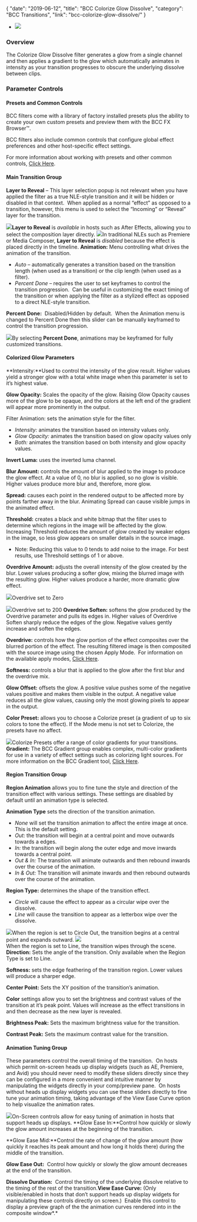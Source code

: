 {
"date": "2019-06-12",
"title": "BCC Colorize Glow Dissolve",
"category": "BCC Transitions",
"link": "bcc-colorize-glow-dissolve/"
}

 
* ![](https://borisfx-com-res.cloudinary.com/image/upload//documentation/continuum/uploads/2019/10/BCC-Colorize-Glow-Dissolve-1024x576.jpg)


### Overview


The Colorize Glow Dissolve filter generates a glow from a single channel and then applies a gradient to the glow which automatically animates in intensity as your transition progresses to obscure the underlying dissolve between clips. 


### **Parameter Controls**


#### **Presets and Common Controls**


BCC filters come with a library of factory installed presets plus the ability to create your own custom presets and preview them with the BCC FX Browser™.


BCC filters also include common controls that configure global effect preferences and other host-specific effect settings.


For more information about working with presets and other common controls, [Click Here](/documentation/continuum/bcc-common-controls/).


#### Main Transition Group


**Layer to Reveal** – This layer selection popup is not relevant when you have applied the filter as a true NLE-style transition and it will be hidden or disabled in that context.  When applied as a normal “effect” as opposed to a transition, however, this menu is used to select the “Incoming” or “Reveal” layer for the transition.


![](https://borisfx-com-res.cloudinary.com/image/upload//documentation/continuum/uploads/2019/09/Cglow3-1024x480.png)**Layer to Reveal** is *available* in hosts such as After Effects, allowing you to select the composition layer directly.
![](https://borisfx-com-res.cloudinary.com/image/upload//documentation/continuum/uploads/2019/09/Cglow4-1024x551.png)In traditional NLEs such as Premiere or Media Composer, **Layer to Reveal** is *disabled* because the effect is placed directly in the timeline.
**Animation:** Menu controlling what drives the animation of the transition.


* *Auto* – automatically generates a transition based on the transition length (when used as a transition) or the clip length (when used as a filter).
* *Percent Done* – requires the user to set keyframes to control the transition progression.  Can be useful in customizing the exact timing of the transition or when applying the filter as a stylized effect as opposed to a direct NLE-style transition.


**Percent Done:**  Disabled/Hidden by default.  When the Animation menu is changed to Percent Done then this slider can be manually keyframed to control the transition progression.


![](https://borisfx-com-res.cloudinary.com/image/upload//documentation/continuum/uploads/2019/09/Cglow5-1024x554.png)By selecting **Percent Done**, animations may be keyframed for fully customized transitions.
#### Colorized Glow Parameters


**Intensity:**Used to control the intensity of the glow result. Higher values yield a stronger glow with a total white image when this parameter is set to it’s highest value.


**Glow Opacity:** Scales the opacity of the glow. Raising Glow Opacity causes more of the glow to be opaque, and the colors at the left end of the gradient will appear more prominently in the output. 


Filter Animation: sets the animation style for the filter.


* *Intensity:* animates the transition based on intensity values only.
* *Glow Opacity:* animates the transition based on glow opacity values only
* *Both:* animates the transition based on both intensity and glow opacity values.


**Invert Luma:** uses the inverted luma channel.


**Blur Amount:** controls the amount of blur applied to the image to produce the glow effect. At a value of 0, no blur is applied, so no glow is visible. Higher values produce more blur and, therefore, more glow. 


**Spread:** causes each point in the rendered output to be affected more by points farther away in the blur. Animating Spread can cause visible jumps in the animated effect. 


**Threshold:** creates a black and white bitmap that the filter uses to determine which regions in the image will be affected by the glow. Increasing Threshold reduces the amount of glow created by weaker edges in the image, so less glow appears on smaller details in the source image.


* Note: Reducing this value to 0 tends to add noise to the image. For best results, use Threshold settings of 1 or above.


**Overdrive Amount:** adjusts the overall intensity of the glow created by the blur. Lower values producing a softer glow, mixing the blurred image with the resulting glow. Higher values produce a harder, more dramatic glow effect. 


![](https://borisfx-com-res.cloudinary.com/image/upload//documentation/continuum/uploads/2019/09/Cglow6.png)Overdrive set to Zero  

![](https://borisfx-com-res.cloudinary.com/image/upload//documentation/continuum/uploads/2019/09/Cglow7.png)Overdrive set to 200
**Overdrive Soften:** softens the glow produced by the Overdrive parameter and pulls its edges in. Higher values of Overdrive Soften sharply reduce the edges of the glow. Negative values gently increase and soften the edges. 


**Overdrive:** controls how the glow portion of the effect composites over the blurred portion of the effect. The resulting filtered image is then composited with the source image using the chosen Apply Mode.  For information on the available apply modes, [Click Here](/documentation/continuum/bcc-apply-modes/). 


**Softness:** controls a blur that is applied to the glow after the first blur and the overdrive mix. 


**Glow Offset:** offsets the glow. A positive value pushes some of the negative values positive and makes them visible in the output. A negative value reduces all the glow values, causing only the most glowing pixels to appear in the output. 


**Color Preset:**  allows you to choose a Colorize preset (a gradient of up to six colors to tone the effect). If the Mode menu is not set to Colorize, the presets have no affect. 


![](https://borisfx-com-res.cloudinary.com/image/upload//documentation/continuum/uploads/2019/09/Cglowmix.jpg)Colorize Presets offer a range of color gradients for your transitions.
**Gradient:** The BCC Gradient group enables complex, multi-color gradients for use in a variety of effect settings such as colorizing light sources. For more information on the BCC Gradient tool, [Click Here](/documentation/continuum/bcc-gradient/).


#### Region Transition Group


**Region Animation** allows you to fine tune the style and direction of the transition effect with various settings. These settings are disabled by default until an animation type is selected.


**Animation Type** sets the direction of the transition animation.


* *None* will set the transition animation to affect the entire image at once. This is the default setting.
* *Out:* the transition will begin at a central point and move outwards towards a edges.
* *In:* the transition will begin along the outer edge and move inwards towards a central point.
* *Out & In:* The transition will animate outwards and then rebound inwards over the course of the animation.
* *In & Out:* The transition will animate inwards and then rebound outwards over the course of the animation.


**Region Type:** determines the shape of the transition effect.


* *Circle* will cause the effect to appear as a circular wipe over the dissolve.
* *Line* will cause the transition to appear as a letterbox wipe over the dissolve.


![](https://borisfx-com-res.cloudinary.com/image/upload//documentation/continuum/uploads/2019/09/Cglow8.png)When the region is set to Circle Out, the transition begins at a central point and expands outward.
![](https://borisfx-com-res.cloudinary.com/image/upload//documentation/continuum/uploads/2019/09/Cglow9-1.png)   
When the region is set to Line, the transition wipes through the scene. 
**Direction:** Sets the angle of the transition. Only available when the Region Type is set to Line.


**Softness:** sets the edge feathering of the transition region. Lower values will produce a sharper edge.


**Center Point:** Sets the XY position of the transition’s animation.


**Color** settings allow you to set the brightness and contrast values of the transition at it’s peak point. Values will increase as the effect transitions in and then decrease as the new layer is revealed.


**Brightness Peak:** Sets the maximum brightness value for the transition.


**Contrast Peak:** Sets the maximum contrast value for the transition.



#### **Animation Tuning Group**


These parameters control the overall timing of the transition.  On hosts which permit on-screen heads up display widgets (such as AE, Premiere, and Avid) you should never need to modify these sliders directly since they can be configured in a more convenient and intuitive manner by manipulating the widgets directly in your comp/preview pane.  On hosts without heads up display widgets you can use these sliders directly to fine tune your animation timing, taking advantage of the View Ease Curve option to help visualize the animation rates.


![](https://borisfx-com-res.cloudinary.com/image/upload//documentation/continuum/uploads/2019/09/Cglow10.png)On-Screen controls allow for easy tuning of animation in hosts that support heads up displays.
**Glow Ease In:**Control how quickly or slowly the glow amount increases at the beginning of the transition.


**Glow Ease Mid:**Control the rate of change of the glow amount (how quickly it reaches its peak amount and how long it holds there) during the middle of the transition.


**Glow Ease Out:**  Control how quickly or slowly the glow amount decreases at the end of the transition.


**Dissolve Duration:**  Control the timing of the underlying dissolve relative to the timing of the rest of the transition.**View Ease Curve:** (Only visible/enabled in hosts that don’t support heads up display widgets for manipulating these controls directly on screen.)  Enable this control to display a preview graph of the the animation curves rendered into in the composite window*.*


